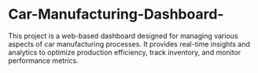 # Car-Manufacturing-Dashboard-
This project is a web-based dashboard designed for managing various aspects of car manufacturing processes. It provides real-time insights and analytics to optimize production efficiency, track inventory, and monitor performance metrics.
